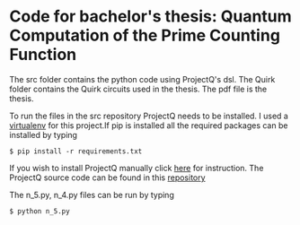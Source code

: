 Code for bachelor's thesis: Quantum Computation of the Prime Counting Function
==========================================================================
The src folder contains the python code using ProjectQ's dsl.
The Quirk folder contains the Quirk circuits used in the thesis.
The pdf file is the thesis.

To run the files in the src repository ProjectQ needs to be installed. 
I used a [virtualenv](http://docs.python-guide.org/en/latest/dev/virtualenvs/) for this project.If pip is installed all the required packages can be installed by typing
```shell
$ pip install -r requirements.txt
```
If you wish to install ProjectQ manually click [here](http://projectq.readthedocs.io/en/latest/tutorials.html) for instruction.
The ProjectQ source code can be found in this [repository](https://github.com/ProjectQ-Framework/ProjectQ.git)

The n_5.py, n_4.py files can be run by typing
```shell
$ python n_5.py 
```
